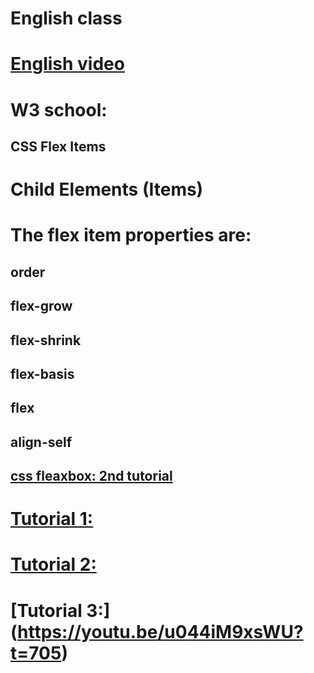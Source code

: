 # English class
# [English video ](https://www.youtube.com/watch?v=juKd26qkNAw)

# W3 school:
## CSS Flex Items
# Child Elements (Items)

# The flex item properties are:

## order
## flex-grow
## flex-shrink
## flex-basis
## flex
## align-self

## [css fleaxbox: 2nd tutorial](https://www.w3schools.com/css/css3_flexbox.asp)


# [Tutorial 1:](https://www.youtube.com/watch?v=kRS5ficucNM)

# [Tutorial 2:](https://www.youtube.com/watch?v=fYq5PXgSsbE)
# [Tutorial 3:] (https://youtu.be/u044iM9xsWU?t=705)
